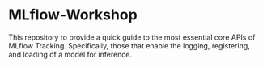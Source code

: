 # MLflow-Workshop
This repository to provide a quick guide to the most essential core APIs of MLflow Tracking. Specifically, those that enable the logging, registering, and loading of a model for inference.

